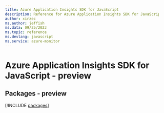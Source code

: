 ```yaml
---
title: Azure Application Insights SDK for JavaScript
description: Reference for Azure Application Insights SDK for JavaScript
author: xirzec
ms.author: jeffish
ms.data: 09/25/2023
ms.topic: reference
ms.devlang: javascript
ms.service: azure-monitor
---
```

# Azure Application Insights SDK for JavaScript - preview
## Packages - preview
[!INCLUDE [packages](application-insights-index.md)]
